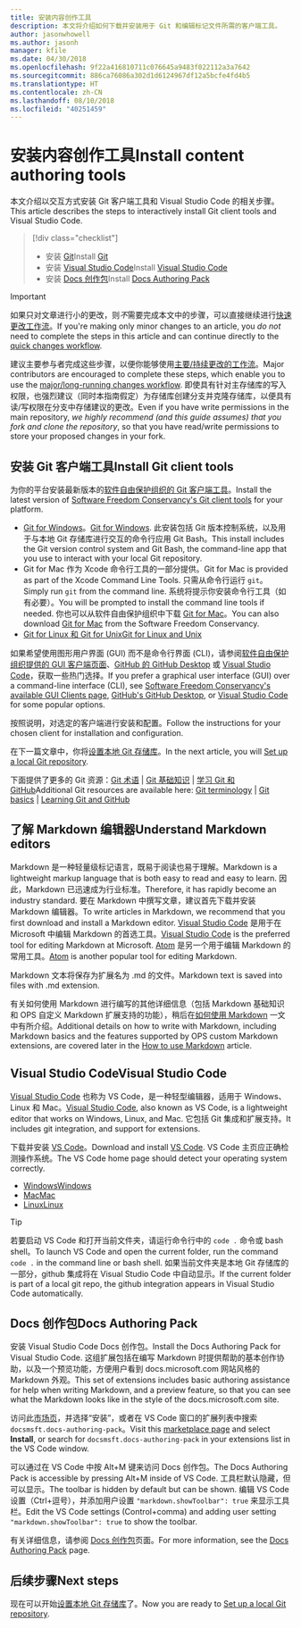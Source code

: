 ```yaml
---
title: 安装内容创作工具
description: 本文将介绍如何下载并安装用于 Git 和编辑标记文件所需的客户端工具。
author: jasonwhowell
ms.author: jasonh
manager: kfile
ms.date: 04/30/2018
ms.openlocfilehash: 9f22a416810711c076645a9483f022112a3a7642
ms.sourcegitcommit: 886ca76086a302d1d6124967df12a5bcfe4fd4b5
ms.translationtype: HT
ms.contentlocale: zh-CN
ms.lasthandoff: 08/10/2018
ms.locfileid: "40251459"
---
```

# <a name="install-content-authoring-tools"></a><span data-ttu-id="e888b-103">安装内容创作工具</span><span class="sxs-lookup"><span data-stu-id="e888b-103">Install content authoring tools</span></span>

<span data-ttu-id="e888b-104">本文介绍以交互方式安装 Git 客户端工具和 Visual Studio Code 的相关步骤。</span><span class="sxs-lookup"><span data-stu-id="e888b-104">This article describes the steps to interactively install Git client tools and Visual Studio Code.</span></span>
> [!div class="checklist"]
> * <span data-ttu-id="e888b-105">安装 [Git](https://git-scm.com/)</span><span class="sxs-lookup"><span data-stu-id="e888b-105">Install [Git](https://git-scm.com/)</span></span>
> * <span data-ttu-id="e888b-106">安装 [Visual Studio Code](https://code.visualstudio.com/)</span><span class="sxs-lookup"><span data-stu-id="e888b-106">Install [Visual Studio Code](https://code.visualstudio.com/)</span></span>
> * <span data-ttu-id="e888b-107">安装 [Docs 创作包](https://marketplace.visualstudio.com/items?itemName=docsmsft.docs-authoring-pack)</span><span class="sxs-lookup"><span data-stu-id="e888b-107">Install [Docs Authoring Pack](https://marketplace.visualstudio.com/items?itemName=docsmsft.docs-authoring-pack)</span></span>

>[!IMPORTANT]
> <span data-ttu-id="e888b-108">如果只对文章进行小的更改，则*不*需要完成本文中的步骤，可以直接继续进行[快速更改工作流](index.md#quick-edits-to-existing-documents)。</span><span class="sxs-lookup"><span data-stu-id="e888b-108">If you're making only minor changes to an article, you *do not* need to complete the steps in this article and can continue directly to the [quick changes workflow](index.md#quick-edits-to-existing-documents).</span></span>
>
> <span data-ttu-id="e888b-109">建议主要参与者完成这些步骤，以便你能够使用[主要/持续更改的工作流](how-to-write-workflows-major.md)。</span><span class="sxs-lookup"><span data-stu-id="e888b-109">Major contributors are encouraged to complete these steps, which enable you to use the [major/long-running changes workflow](how-to-write-workflows-major.md).</span></span> <span data-ttu-id="e888b-110">即使具有针对主存储库的写入权限，也强烈建议（同时本指南假定）为存储库创建分支并克隆存储库，以便具有读/写权限在分支中存储建议的更改。</span><span class="sxs-lookup"><span data-stu-id="e888b-110">Even if you have write permissions in the main repository, *we highly recommend (and this guide assumes) that you fork and clone the repository*, so that you have read/write permissions to store your proposed changes in your fork.</span></span>

## <a name="install-git-client-tools"></a><span data-ttu-id="e888b-111">安装 Git 客户端工具</span><span class="sxs-lookup"><span data-stu-id="e888b-111">Install Git client tools</span></span> 

 <span data-ttu-id="e888b-112">为你的平台安装最新版本的[软件自由保护组织的 Git 客户端工具](https://git-scm.com/download/)。</span><span class="sxs-lookup"><span data-stu-id="e888b-112">Install the latest version of [Software Freedom Conservancy's Git client tools](https://git-scm.com/download/) for your platform.</span></span> 

* <span data-ttu-id="e888b-113">[Git for Windows](https://git-scm.com/download/win)。</span><span class="sxs-lookup"><span data-stu-id="e888b-113">[Git for Windows](https://git-scm.com/download/win).</span></span> <span data-ttu-id="e888b-114">此安装包括 Git 版本控制系统，以及用于与本地 Git 存储库进行交互的命令行应用 Git Bash。</span><span class="sxs-lookup"><span data-stu-id="e888b-114">This install includes the Git version control system and Git Bash, the command-line app that you use to interact with your local Git repository.</span></span>
* <span data-ttu-id="e888b-115">Git for Mac 作为 Xcode 命令行工具的一部分提供。</span><span class="sxs-lookup"><span data-stu-id="e888b-115">Git for Mac is provided as part of the Xcode Command Line Tools.</span></span> <span data-ttu-id="e888b-116">只需从命令行运行 `git`。</span><span class="sxs-lookup"><span data-stu-id="e888b-116">Simply run `git` from the command line.</span></span> <span data-ttu-id="e888b-117">系统将提示你安装命令行工具（如有必要）。</span><span class="sxs-lookup"><span data-stu-id="e888b-117">You will be prompted to install the command line tools if needed.</span></span> <span data-ttu-id="e888b-118">你也可以从软件自由保护组织中下载 [Git for Mac](https://git-scm.com/download/mac)。</span><span class="sxs-lookup"><span data-stu-id="e888b-118">You can also download [Git for Mac](https://git-scm.com/download/mac) from the Software Freedom Conservancy.</span></span>
* [<span data-ttu-id="e888b-119">Git for Linux 和 Git for Unix</span><span class="sxs-lookup"><span data-stu-id="e888b-119">Git for Linux and Unix</span></span>](https://git-scm.com/download/linux)

<span data-ttu-id="e888b-120">如果希望使用图形用户界面 (GUI) 而不是命令行界面 (CLI)，请参阅[软件自由保护组织提供的 GUI 客户端页面](https://git-scm.com/downloads/guis)、[GitHub 的 GitHub Desktop](https://desktop.github.com/) 或 [Visual Studio Code](https://www.visualstudio.com/products/code-vs.aspx)，获取一些热门选择。</span><span class="sxs-lookup"><span data-stu-id="e888b-120">If you prefer a graphical user interface (GUI) over a command-line interface (CLI), see [Software Freedom Conservancy's available GUI Clients page](https://git-scm.com/downloads/guis), [GitHub's GitHub Desktop](https://desktop.github.com/), or [Visual Studio Code](https://www.visualstudio.com/products/code-vs.aspx) for some popular options.</span></span>

<span data-ttu-id="e888b-121">按照说明，对选定的客户端进行安装和配置。</span><span class="sxs-lookup"><span data-stu-id="e888b-121">Follow the instructions for your chosen client for installation and configuration.</span></span>

<span data-ttu-id="e888b-122">在下一篇文章中，你将[设置本地 Git 存储库](get-started-setup-local.md)。</span><span class="sxs-lookup"><span data-stu-id="e888b-122">In the next article, you will [Set up a local Git repository](get-started-setup-local.md).</span></span>

   <span data-ttu-id="e888b-123">下面提供了更多的 Git 资源：[Git 术语](https://help.github.com/articles/github-glossary) | [Git 基础知识](https://git-scm.com/book/en/v2/Getting-Started-Git-Basics) | [学习 Git 和 GitHub](https://help.github.com/articles/good-resources-for-learning-git-and-github/)</span><span class="sxs-lookup"><span data-stu-id="e888b-123">Additional Git resources are available here: [Git terminology](https://help.github.com/articles/github-glossary) | [Git basics](https://git-scm.com/book/en/v2/Getting-Started-Git-Basics) | [Learning Git and GitHub](https://help.github.com/articles/good-resources-for-learning-git-and-github/)</span></span>

## <a name="understand-markdown-editors"></a><span data-ttu-id="e888b-124">了解 Markdown 编辑器</span><span class="sxs-lookup"><span data-stu-id="e888b-124">Understand Markdown editors</span></span>

<span data-ttu-id="e888b-125">Markdown 是一种轻量级标记语言，既易于阅读也易于理解。</span><span class="sxs-lookup"><span data-stu-id="e888b-125">Markdown is a lightweight markup language that is both easy to read and easy to learn.</span></span> <span data-ttu-id="e888b-126">因此，Markdown 已迅速成为行业标准。</span><span class="sxs-lookup"><span data-stu-id="e888b-126">Therefore, it has rapidly become an industry standard.</span></span> <span data-ttu-id="e888b-127">要在 Markdown 中撰写文章，建议首先下载并安装 Markdown 编辑器。</span><span class="sxs-lookup"><span data-stu-id="e888b-127">To write articles in Markdown, we recommend that you first download and install a Markdown editor.</span></span>  <span data-ttu-id="e888b-128">[Visual Studio Code](https://code.visualstudio.com/) 是用于在 Microsoft 中编辑 Markdown 的首选工具。</span><span class="sxs-lookup"><span data-stu-id="e888b-128">[Visual Studio Code](https://code.visualstudio.com/) is the preferred tool for editing Markdown at Microsoft.</span></span> <span data-ttu-id="e888b-129">[Atom](https://atom.io) 是另一个用于编辑 Markdown 的常用工具。</span><span class="sxs-lookup"><span data-stu-id="e888b-129">[Atom](https://atom.io) is another popular tool for editing Markdown.</span></span>

<span data-ttu-id="e888b-130">Markdown 文本将保存为扩展名为 .md 的文件。</span><span class="sxs-lookup"><span data-stu-id="e888b-130">Markdown text is saved into files with .md extension.</span></span>

<span data-ttu-id="e888b-131">有关如何使用 Markdown 进行编写的其他详细信息（包括 Markdown 基础知识和 OPS 自定义 Markdown 扩展支持的功能），稍后在[如何使用 Markdown](how-to-write-use-markdown.md) 一文中有所介绍。</span><span class="sxs-lookup"><span data-stu-id="e888b-131">Additional details on how to write with Markdown, including Markdown basics and the features supported by OPS custom Markdown extensions, are covered later in the [How to use Markdown](how-to-write-use-markdown.md) article.</span></span>

## <a name="visual-studio-code"></a><span data-ttu-id="e888b-132">Visual Studio Code</span><span class="sxs-lookup"><span data-stu-id="e888b-132">Visual Studio Code</span></span>

<span data-ttu-id="e888b-133">[Visual Studio Code](https://code.visualstudio.com/) 也称为 VS Code，是一种轻型编辑器，适用于 Windows、Linux 和 Mac。</span><span class="sxs-lookup"><span data-stu-id="e888b-133">[Visual Studio Code](https://code.visualstudio.com/), also known as VS Code, is a lightweight editor that works on Windows, Linux, and Mac.</span></span> <span data-ttu-id="e888b-134">它包括 Git 集成和扩展支持。</span><span class="sxs-lookup"><span data-stu-id="e888b-134">It includes git integration, and support for extensions.</span></span>

<span data-ttu-id="e888b-135">下载并安装 [VS Code](https://code.visualstudio.com/)。</span><span class="sxs-lookup"><span data-stu-id="e888b-135">Download and install [VS Code](https://code.visualstudio.com/).</span></span> <span data-ttu-id="e888b-136">VS Code 主页应正确检测操作系统。</span><span class="sxs-lookup"><span data-stu-id="e888b-136">The VS Code home page should detect your operating system correctly.</span></span>

- [<span data-ttu-id="e888b-137">Windows</span><span class="sxs-lookup"><span data-stu-id="e888b-137">Windows</span></span>](https://code.visualstudio.com/docs/setup/windows)
- [<span data-ttu-id="e888b-138">Mac</span><span class="sxs-lookup"><span data-stu-id="e888b-138">Mac</span></span>](https://code.visualstudio.com/docs/setup/mac)
- [<span data-ttu-id="e888b-139">Linux</span><span class="sxs-lookup"><span data-stu-id="e888b-139">Linux</span></span>](https://code.visualstudio.com/docs/setup/linux)

> [!TIP]
> <span data-ttu-id="e888b-140">若要启动 VS Code 和打开当前文件夹，请运行命令行中的 `code .` 命令或 bash shell。</span><span class="sxs-lookup"><span data-stu-id="e888b-140">To launch VS Code and open the current folder, run the command `code .` in the command line or bash shell.</span></span> <span data-ttu-id="e888b-141">如果当前文件夹是本地 Git 存储库的一部分，github 集成将在 Visual Studio Code 中自动显示。</span><span class="sxs-lookup"><span data-stu-id="e888b-141">If the current folder is part of a local git repo, the github integration appears in Visual Studio Code automatically.</span></span>

## <a name="docs-authoring-pack"></a><span data-ttu-id="e888b-142">Docs 创作包</span><span class="sxs-lookup"><span data-stu-id="e888b-142">Docs Authoring Pack</span></span>
<span data-ttu-id="e888b-143">安装 Visual Studio Code Docs 创作包。</span><span class="sxs-lookup"><span data-stu-id="e888b-143">Install the Docs Authoring Pack for Visual Studio Code.</span></span> <span data-ttu-id="e888b-144">这组扩展包括在编写 Markdown 时提供帮助的基本创作协助，以及一个预览功能，方便用户看到 docs.microsoft.com 网站风格的 Markdown 外观。</span><span class="sxs-lookup"><span data-stu-id="e888b-144">This set of extensions includes basic authoring assistance for help when writing Markdown, and a preview feature, so that you can see what the Markdown looks like in the style of the docs.microsoft.com site.</span></span>

   <span data-ttu-id="e888b-145">访问此[市场页](https://marketplace.visualstudio.com/items?itemName=docsmsft.docs-authoring-pack)，并选择“安装”，或者在 VS Code 窗口的扩展列表中搜索 `docsmsft.docs-authoring-pack`。</span><span class="sxs-lookup"><span data-stu-id="e888b-145">Visit this [marketplace page](https://marketplace.visualstudio.com/items?itemName=docsmsft.docs-authoring-pack) and select **Install**, or search for `docsmsft.docs-authoring-pack` in your extensions list in the VS Code window.</span></span> 

   <span data-ttu-id="e888b-146">可以通过在 VS Code 中按 Alt+M 键来访问 Docs 创作包。</span><span class="sxs-lookup"><span data-stu-id="e888b-146">The Docs Authoring Pack is accessible by pressing Alt+M inside of VS Code.</span></span> <span data-ttu-id="e888b-147">工具栏默认隐藏，但可以显示。</span><span class="sxs-lookup"><span data-stu-id="e888b-147">The toolbar is hidden by default but can be shown.</span></span> <span data-ttu-id="e888b-148">编辑 VS Code 设置（Ctrl+逗号），并添加用户设置 `"markdown.showToolbar": true` 来显示工具栏。</span><span class="sxs-lookup"><span data-stu-id="e888b-148">Edit the VS Code settings (Control+comma) and adding user setting `"markdown.showToolbar": true` to show the toolbar.</span></span>

   <span data-ttu-id="e888b-149">有关详细信息，请参阅 [Docs 创作包](how-to-write-docs-auth-pack.md)页面。</span><span class="sxs-lookup"><span data-stu-id="e888b-149">For more information, see the [Docs Authoring Pack](how-to-write-docs-auth-pack.md) page.</span></span>


## <a name="next-steps"></a><span data-ttu-id="e888b-150">后续步骤</span><span class="sxs-lookup"><span data-stu-id="e888b-150">Next steps</span></span>

<span data-ttu-id="e888b-151">现在可以开始[设置本地 Git 存储库](get-started-setup-local.md)了。</span><span class="sxs-lookup"><span data-stu-id="e888b-151">Now you are ready to [Set up a local Git repository](get-started-setup-local.md).</span></span>
